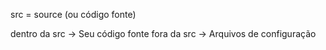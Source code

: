 
src = source (ou código fonte)

dentro da src -> Seu código fonte
fora da src -> Arquivos de configuração